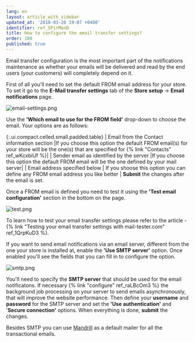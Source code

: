 ```yaml
---
lang: en
layout: article_with_sidebar
updated_at: '2018-03-26 19:07 +0400'
identifier: ref_5PirMonD
title: How to configure the email transfer settings?
order: 100
published: true
---
```

Email transfer configuration is the most important part of the notifications maintenance as whether your emails will be delivered and read by the end users (your customers) will completely depend on it.

First of all you'll need to set the default FROM email address for your store. To set it go to the **E-Mail transfer settings** tab of the **Store setup** -> **Email notifications** page.

![email-settings.png]({{site.baseurl}}/attachments/ref_5QLrLCu7/email-settings.png)

Use the **'Which email to use for the FROM field'** drop-down to choose the email. Your options are as follows:

{:.ui.compact.celled.small.padded.table}
| Email from the Contact information section |If you choose this option the default FROM email(s) for your store will be the one(s) that are specified for {% link "Contacts" ref_wKcxbiUf %}|
| Sender email as identified by the server |If you choose this option the default FROM email will be the one defined by your mail server|
| Email address specified below | If you shoose this option you can define any FROM email address you like better |
**Submit** the changes after the email is set. 

Once a FROM email is defined you need to test it using the **'Test email configuration'** section in the bottom on the page.

![test.png]({{site.baseurl}}/attachments/ref_5QLrLCu7/test.png)

To learn how to test your email transfer settings please refer to the article - {% link "Testing your email transfer settings with mail-tester.com" ref_1QrpKuD3 %}. 

If you want to send email notifications via an email server, different from the one your store is installed at, enable the **'Use SMTP server'** option. Once enabled you'll see the fields that you can fill in to configure the option.

![smtp.png]({{site.baseurl}}/attachments/ref_5PirMonD/smtp.png)

You'll need to specify the **SMTP server** that should be used for the email notificatons. If necessary {% link "configure" ref_raLBcOm3 %} the background job processing on your server to send emails asynchronously, that will improve the website performance. Then define your **username** and **password** for the SMTP server and set the **'Use authentication'** and '**Secure connection'** options. When everything is done, **submit** the changes. 

Besides SMTP you can use [Mandrill](https://market.x-cart.com/addons/mandrill-transactional-emails-integration.html "eMail Notifications: Set Up and Maintenance") as a default mailer for all the transactional emails.
